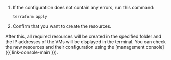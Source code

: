 1. If the configuration does not contain any errors, run this command:

   ```bash
   terraform apply
   ```

1. Confirm that you want to create the resources.

After this, all required resources will be created in the specified folder and the IP addresses of the VMs will be displayed in the terminal. You can check the new resources and their configuration using the [management console]({{ link-console-main }}).